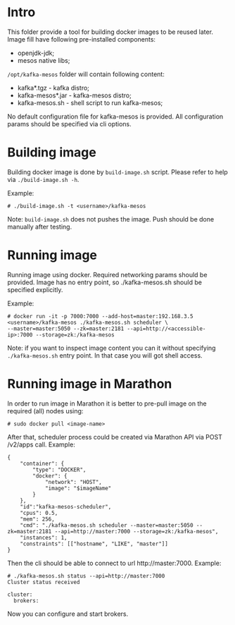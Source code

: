 # Intro
This folder provide a tool for building docker images to be reused later.
Image fill have following pre-installed components:
- openjdk-jdk;
- mesos native libs;

`/opt/kafka-mesos` folder will contain following content:
- kafka*.tgz - kafka distro;
- kafka-mesos*.jar - kafka-mesos distro;
- kafka-mesos.sh - shell script to run kafka-mesos;

No default configuration file for kafka-mesos is provided. All configuration params should be
specified via cli options.

# Building image
Building docker image is done by `build-image.sh` script. Please refer to help via `./build-image.sh -h`.

Example:
```
# ./build-image.sh -t <username>/kafka-mesos
```

Note: `build-image.sh` does not pushes the image. Push should be done manually after testing.

# Running image
Running image using docker. Required networking params should be provided. Image has no entry point,
so ./kafka-mesos.sh should be specified explicitly.

Example:
```
# docker run -it -p 7000:7000 --add-host=master:192.168.3.5 <username>/kafka-mesos ./kafka-mesos.sh scheduler \
--master=master:5050 --zk=master:2181 --api=http://<accessible-ip>:7000 --storage=zk:/kafka-mesos
```

Note: if you want to inspect image content you can it without specifying `./kafka-mesos.sh` entry point.
In that case you will got shell access.

# Running image in Marathon
In order to run image in Marathon it is better to pre-pull image on the required (all) nodes using:
```
# sudo docker pull <image-name>
```

After that, scheduler process could be created via Marathon API via POST /v2/apps call.
Example:
```
{
    "container": {
        "type": "DOCKER",
        "docker": {
            "network": "HOST",
            "image": "$imageName"
        }
    },
    "id":"kafka-mesos-scheduler",
    "cpus": 0.5,
    "mem": 256,
    "cmd": "./kafka-mesos.sh scheduler --master=master:5050 --zk=master:2181 --api=http://master:7000 --storage=zk:/kafka-mesos",
    "instances": 1,
    "constraints": [["hostname", "LIKE", "master"]]
}
```

Then the cli should be able to connect to url http://master:7000. Example:
```
# ./kafka-mesos.sh status --api=http://master:7000
Cluster status received

cluster:
  brokers:
```
Now you can configure and start brokers.